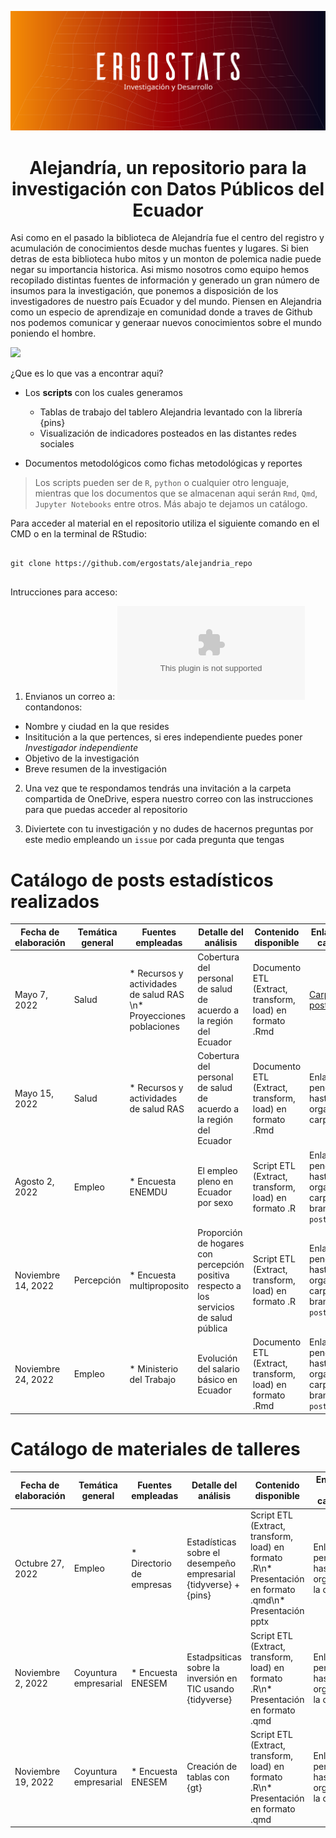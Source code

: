  
![](img/portada_alejandria.jpg)

<h1 align = "center"> 
Alejandría, un repositorio para la investigación con Datos Públicos del Ecuador
</h1>

Asi como en el pasado la biblioteca de Alejandría fue el centro del registro y acumulación de conocimientos desde muchas fuentes y lugares. Si bien detras de esta biblioteca hubo mitos y un monton de polemica nadie puede negar su importancia historica. Asi mismo nosotros como equipo hemos recopilado distintas fuentes de información y generado un gran número de insumos para la investigación, que ponemos a disposición de los investigadores de nuestro país Ecuador y del mundo. Piensen en Alejandria como un especio de aprendizaje en comunidad donde a traves de Github nos podemos comunicar y generaar nuevos conocimientos sobre el mundo  poniendo el hombre. 

![](https://www.elcato.org/sites/default/files/images/stories/alexandria-cop-8-thumbnail.jpg)

¿Que es lo que vas a encontrar aqui?

* Los **scripts** con los cuales generamos 
  * Tablas de trabajo del tablero Alejandria levantado con la librería {pins}
  * Visualización de indicadores posteados en las distantes redes sociales

* Documentos metodológicos como fichas metodológicas y reportes 

> Los scripts pueden ser de `R`, `python` o cualquier otro lenguaje, mientras que los documentos que se almacenan aqui serán `Rmd`, `Qmd`, `Jupyter Notebooks` entre otros. Más abajo te dejamos un catálogo.

Para acceder al material en el repositorio utiliza el siguiente comando en el CMD o en la terminal de RStudio:

```

git clone https://github.com/ergostats/alejandria_repo


```

Intrucciones para acceso:

1. Envianos un correo a: ![CDI ERGOSTATS](cdiergostats@gmail.com) contandonos:
 * Nombre y ciudad en la que resides
 * Insititución a la que pertences, si eres independiente puedes poner *Investigador independiente*
 * Objetivo de la investigación
 * Breve resumen de la investigación

2. Una vez que te respondamos tendrás una invitación a la carpeta compartida de OneDrive, espera nuestro correo con las instrucciones para que puedas acceder al repositorio

3. Diviertete con tu investigación y no dudes de hacernos preguntas por este medio empleando un `issue` por cada pregunta que tengas

# Catálogo de posts estadísticos realizados

| Fecha de elaboración | Temática general | Fuentes empleadas | Detalle del análisis | Contenido disponible | Enlace a la carpeta |
| --- | --- |--- | --- |--- |--- | 
| Mayo 7, 2022 | Salud | * Recursos y actividades de salud RAS \n* Proyecciones poblaciones | Cobertura del personal de salud de acuerdo a la región del Ecuador | Documento ETL (Extract, transform, load) en formato .Rmd | [Carpeta del post](t1_ras/publicaciones/post_05052022/) |
| Mayo 15, 2022 | Salud | * Recursos y actividades de salud RAS | Cobertura del personal de salud de acuerdo a la región del Ecuador | Documento ETL (Extract, transform, load) en formato .Rmd | Enlace pendiente hasta organizar la carpeta |
| Agosto 2, 2022 | Empleo | * Encuesta ENEMDU | El empleo pleno en Ecuador por sexo | Script ETL (Extract, transform, load) en formato .R | Enlace pendiente hasta organizar la carpeta, branch `post_Andrea` |
| Noviembre 14, 2022 | Percepción | * Encuesta multiproposito | Proporción de hogares con percepción positiva respecto a los servicios de salud pública | Script ETL (Extract, transform, load) en formato .R | Enlace pendiente hasta organizar la carpeta, branch `post_Andrea` |
| Noviembre 24, 2022 | Empleo | * Ministerio del Trabajo  | Evolución del salario básico en Ecuador | Documento ETL (Extract, transform, load) en formato .Rmd | Enlace pendiente hasta organizar la carpeta, branch `post_Andrea` |

# Catálogo de materiales de talleres

| Fecha de elaboración | Temática general | Fuentes empleadas | Detalle del análisis | Contenido disponible | Enlace a la carpeta |
| --- | --- |--- | --- |--- |--- | 
| Octubre 27, 2022 | Empleo | * Directorio de empresas | Estadísticas sobre el desempeño empresarial {tidyverse} + {pins} | Script ETL (Extract, transform, load) en formato .R\n* Presentación en formato .qmd\n* Presentación pptx | Enlace pendiente hasta organizar la carpeta|
| Noviembre 2, 2022 | Coyuntura empresarial | * Encuesta ENESEM | Estadpsiticas sobre la inversión en TIC usando {tidyverse} | Script ETL (Extract, transform, load) en formato .R\n* Presentación en formato .qmd | Enlace pendiente hasta organizar la carpeta|
| Noviembre 19, 2022 | Coyuntura empresarial | * Encuesta ENESEM | Creación de tablas con {gt} | Script ETL (Extract, transform, load) en formato .R\n* Presentación en formato .qmd | Enlace pendiente hasta organizar la carpeta|





